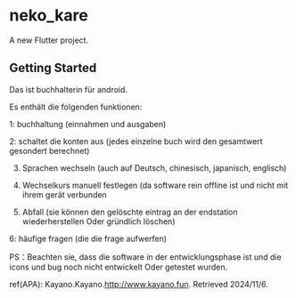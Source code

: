 # neko_kare

A new Flutter project.

## Getting Started

Das ist buchhalterin für android.

Es enthält die folgenden funktionen:

1: buchhaltung (einnahmen und ausgaben)

2: schaltet die konten aus (jedes einzelne buch wird den gesamtwert gesondert berechnet)

3. Sprachen wechseln (auch auf Deutsch, chinesisch, japanisch, englisch)

4. Wechselkurs manuell festlegen (da software rein offline ist und nicht mit ihrem gerät verbunden

5. Abfall (sie können den gelöschte eintrag an der endstation wiederherstellen Oder gründlich löschen)

6: häufige fragen (die die frage aufwerfen)

PS：Beachten sie, dass die software in der entwicklungsphase ist und die icons und bug noch nicht entwickelt Oder getestet wurden.

ref(APA): Kayano.Kayano.http://www.kayano.fun. Retrieved 2024/11/6.
